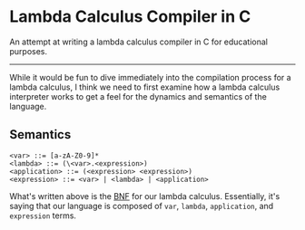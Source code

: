 # Lambda Calculus Compiler in C 

An attempt at writing a lambda calculus compiler in C for educational purposes. 

___

While it would be fun to dive immediately into the compilation process for 
a lambda calculus, I think we need to first examine how a lambda calculus 
interpreter works to get a feel for the dynamics and semantics of the language.

## Semantics

```
<var> ::= [a-zA-Z0-9]*
<lambda> ::= (\<var>.<expression>)
<application> ::= (<expression> <expression>)
<expression> ::= <var> | <lambda> | <application>
```

What's written above is the [BNF](https://en.wikipedia.org/wiki/Backus%E2%80%93Naur_Form) 
for our lambda calculus. Essentially, it's saying that our language is composed
of `var`, `lambda`, `application`,  and `expression` terms.
